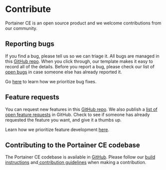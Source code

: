 # Contribute

Portainer CE is an open source product and we welcome contributions from our community.&#x20;

## Reporting bugs

If you find a bug, please tell us so we can triage it. All bugs are managed in this [GitHub repo](https://github.com/portainer/portainer/issues/new?assignees=\&labels=bug%2Fneed-confirmation%2C+kind%2Fbug\&template=Bug\_report.md\&title=). When you click through, our template makes it easy to record all of the details. Before you report a bug, please check our list of [open bugs](https://github.com/portainer/portainer/labels/kind%2Fbug) in case someone else has already reported it.

Go [here](../faq/contributing/how-do-you-decide-which-bugs-and-features-to-work-on-first.md) to learn how we prioritize bug fixes.

## Feature requests

You can request new features in this [GitHub repo](https://github.com/portainer/portainer/issues/new?assignees=\&labels=\&template=Feature\_request.md\&title=). We also publish a [list of open feature requests](https://github.com/portainer/portainer/issues?q=is%3Aissue+is%3Aopen+label%3Abug%2Fconfirmed) in GitHub. Check to see if someone has already requested the feature you want, and give it a thumbs up.

Learn how we prioritize feature development [here](../faq/contributing/how-do-you-decide-which-bugs-and-features-to-work-on-first.md).

## Contributing to the Portainer CE codebase

The Portainer CE codebase is available in [GitHub](https://github.com/portainer/portainer). Please follow our [build instructions](build/) and[ contribution guidelines](https://github.com/portainer/portainer/blob/develop/CONTRIBUTING.md) when making a contribution.
